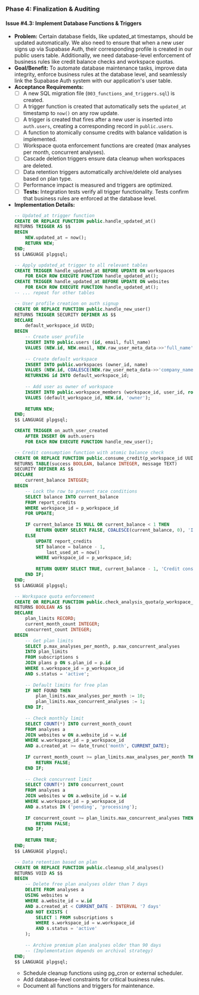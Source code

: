 ### **Phase 4: Finalization & Auditing**

#### **Issue #4.3: Implement Database Functions & Triggers**

- **Problem:** Certain database fields, like updated_at timestamps, should be updated automatically. We also need to ensure that when a new user signs up via Supabase Auth, their corresponding profile is created in our public users table. Additionally, we need database-level enforcement of business rules like credit balance checks and workspace quotas.
- **Goal/Benefit:** To automate database maintenance tasks, improve data integrity, enforce business rules at the database level, and seamlessly link the Supabase Auth system with our application's user table.
- **Acceptance Requirements:**
    - [ ] A new SQL migration file (`003_functions_and_triggers.sql`) is created.
    - [ ] A trigger function is created that automatically sets the `updated_at` timestamp to `now()` on any row update.
    - [ ] A trigger is created that fires after a new user is inserted into `auth.users`, creating a corresponding record in `public.users`.
    - [ ] A function to atomically consume credits with balance validation is implemented.
    - [ ] Workspace quota enforcement functions are created (max analyses per month, concurrent analyses).
    - [ ] Cascade deletion triggers ensure data cleanup when workspaces are deleted.
    - [ ] Data retention triggers automatically archive/delete old analyses based on plan type.
    - [ ] Performance impact is measured and triggers are optimized.
    - [ ] **Tests:** Integration tests verify all trigger functionality. Tests confirm that business rules are enforced at the database level.
- **Implementation Details:**
    ```sql
    -- Updated_at trigger function
    CREATE OR REPLACE FUNCTION public.handle_updated_at()
    RETURNS TRIGGER AS $$
    BEGIN
        NEW.updated_at = now();
        RETURN NEW;
    END;
    $$ LANGUAGE plpgsql;
    
    -- Apply updated_at trigger to all relevant tables
    CREATE TRIGGER handle_updated_at BEFORE UPDATE ON workspaces
        FOR EACH ROW EXECUTE FUNCTION handle_updated_at();
    CREATE TRIGGER handle_updated_at BEFORE UPDATE ON websites
        FOR EACH ROW EXECUTE FUNCTION handle_updated_at();
    -- ... repeat for other tables
    
    -- User profile creation on auth signup
    CREATE OR REPLACE FUNCTION public.handle_new_user()
    RETURNS TRIGGER SECURITY DEFINER AS $$
    DECLARE
        default_workspace_id UUID;
    BEGIN
        -- Create user profile
        INSERT INTO public.users (id, email, full_name)
        VALUES (NEW.id, NEW.email, NEW.raw_user_meta_data->>'full_name');
        
        -- Create default workspace
        INSERT INTO public.workspaces (owner_id, name)
        VALUES (NEW.id, COALESCE(NEW.raw_user_meta_data->>'company_name', 'My Workspace'))
        RETURNING id INTO default_workspace_id;
        
        -- Add user as owner of workspace
        INSERT INTO public.workspace_members (workspace_id, user_id, role)
        VALUES (default_workspace_id, NEW.id, 'owner');
        
        RETURN NEW;
    END;
    $$ LANGUAGE plpgsql;
    
    CREATE TRIGGER on_auth_user_created
        AFTER INSERT ON auth.users
        FOR EACH ROW EXECUTE FUNCTION handle_new_user();
    
    -- Credit consumption function with atomic balance check
    CREATE OR REPLACE FUNCTION public.consume_credit(p_workspace_id UUID)
    RETURNS TABLE(success BOOLEAN, balance INTEGER, message TEXT)
    SECURITY DEFINER AS $$
    DECLARE
        current_balance INTEGER;
    BEGIN
        -- Lock the row to prevent race conditions
        SELECT balance INTO current_balance
        FROM report_credits
        WHERE workspace_id = p_workspace_id
        FOR UPDATE;
        
        IF current_balance IS NULL OR current_balance < 1 THEN
            RETURN QUERY SELECT FALSE, COALESCE(current_balance, 0), 'Insufficient credits';
        ELSE
            UPDATE report_credits
            SET balance = balance - 1,
                last_used_at = now()
            WHERE workspace_id = p_workspace_id;
            
            RETURN QUERY SELECT TRUE, current_balance - 1, 'Credit consumed successfully';
        END IF;
    END;
    $$ LANGUAGE plpgsql;
    
    -- Workspace quota enforcement
    CREATE OR REPLACE FUNCTION public.check_analysis_quota(p_workspace_id UUID)
    RETURNS BOOLEAN AS $$
    DECLARE
        plan_limits RECORD;
        current_month_count INTEGER;
        concurrent_count INTEGER;
    BEGIN
        -- Get plan limits
        SELECT p.max_analyses_per_month, p.max_concurrent_analyses
        INTO plan_limits
        FROM subscriptions s
        JOIN plans p ON s.plan_id = p.id
        WHERE s.workspace_id = p_workspace_id
        AND s.status = 'active';
        
        -- Default limits for free plan
        IF NOT FOUND THEN
            plan_limits.max_analyses_per_month := 10;
            plan_limits.max_concurrent_analyses := 1;
        END IF;
        
        -- Check monthly limit
        SELECT COUNT(*) INTO current_month_count
        FROM analyses a
        JOIN websites w ON a.website_id = w.id
        WHERE w.workspace_id = p_workspace_id
        AND a.created_at >= date_trunc('month', CURRENT_DATE);
        
        IF current_month_count >= plan_limits.max_analyses_per_month THEN
            RETURN FALSE;
        END IF;
        
        -- Check concurrent limit
        SELECT COUNT(*) INTO concurrent_count
        FROM analyses a
        JOIN websites w ON a.website_id = w.id
        WHERE w.workspace_id = p_workspace_id
        AND a.status IN ('pending', 'processing');
        
        IF concurrent_count >= plan_limits.max_concurrent_analyses THEN
            RETURN FALSE;
        END IF;
        
        RETURN TRUE;
    END;
    $$ LANGUAGE plpgsql;
    
    -- Data retention based on plan
    CREATE OR REPLACE FUNCTION public.cleanup_old_analyses()
    RETURNS VOID AS $$
    BEGIN
        -- Delete free plan analyses older than 7 days
        DELETE FROM analyses a
        USING websites w
        WHERE a.website_id = w.id
        AND a.created_at < CURRENT_DATE - INTERVAL '7 days'
        AND NOT EXISTS (
            SELECT 1 FROM subscriptions s
            WHERE s.workspace_id = w.workspace_id
            AND s.status = 'active'
        );
        
        -- Archive premium plan analyses older than 90 days
        -- (Implementation depends on archival strategy)
    END;
    $$ LANGUAGE plpgsql;
    ```
    - Schedule cleanup functions using pg_cron or external scheduler.
    - Add database-level constraints for critical business rules.
    - Document all functions and triggers for maintenance.